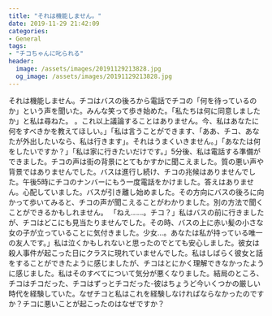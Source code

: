 ```yaml
---
title: "それは機能しません。"
date: 2019-11-29 21:42:09
categories:
- General
tags:
- "チコちゃんに叱られる"
header:
  image: /assets/images/20191129213828.jpg
  og_image: /assets/images/20191129213828.jpg
---
```


それは機能しません。チコはバスの後ろから電話でチコの「何を待っているのか」という声を聞いた。みんな笑って歩き始めた。「私たちは何に同意しましたか」と私は尋ねた。 。これ以上議論することはありません。今、私はあなたに何をすべきかを教えてほしい。」「私は言うことができます、「ああ、チコ、あなたが外出したいなら、私は行きます」。それはうまくいきません。」「あなたは何をしたいですか？」「私は家に行きたいだけです。」5分後、私は電話する準備ができました。チコの声は街の背景にとてもかすかに聞こえました。質の悪い声や背景ではありませんでした。バスは進行し続け、チコの兆候はありませんでした。午後5時にチコのナンバーにもう一度電話をかけました。答えはありません。心配していました。バスが引き離し始めました。その方向にバスの後ろに向かって歩いてみると、チコの声が聞こえることがわかりました。別の方法で聞くことができるかもしれません。 「ねえ……。チコ？」私はバスの前に行きましたが、チコはどこにも見当たりませんでした。その時、バスの上に赤い髪の小さな女の子が立っていることに気付きました。少女…。あなたは私が持っている唯一の友人です。」私は泣くかもしれないと思ったのでとても安心しました。彼女は殺人事件が起こった日にクラスに現れていませんでした。私はしばらく彼女と話をすることができたように感じましたが、チコはとにかく理解できなかったように感じました。私はそのすべてについて気分が悪くなりました。結局のところ、チコはチコだった、チコはずっとチコだった-彼はちょうど今いくつかの厳しい時代を経験していた。なぜチコと私はこれを経験しなければならなかったのですか？チコに悪いことが起こったのはなぜですか？
